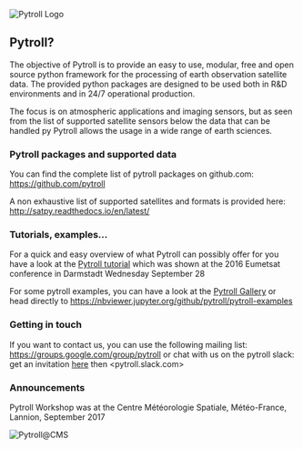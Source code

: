 ![Pytroll Logo](https://raw.githubusercontent.com/pytroll/pytroll/master/web/source/images/pytroll_dark_small.png)

## Pytroll?

The objective of Pytroll is to provide an easy to use, modular, free and open source python framework for the processing of earth observation satellite data. The provided python packages are designed to be used both in R&D environments and in 24/7 operational production.

The focus is on atmospheric applications and imaging sensors, but as seen from the list of supported satellite sensors below the data that can be handled py Pytroll allows the usage in a wide range of earth sciences.

### Pytroll packages and supported data

You can find the complete list of pytroll packages on github.com: <https://github.com/pytroll>

A non exhaustive list of supported satellites and formats is provided here: <http://satpy.readthedocs.io/en/latest/>

### Tutorials, examples...

For a quick and easy overview of what Pytroll can possibly offer for you have a look at the [Pytroll tutorial](https://docs.google.com/presentation/d/1-ast62mC7X0z7504gSJCthRnQP-8LrU0Pz_CNxUx0Ag/edit#slide=id.p) which was shown at the 2016 Eumetsat conference in Darmstadt Wednesday September 28

For some pytroll examples, you can have a look at the [Pytroll Gallery](gallery.md) or head directly to <https://nbviewer.jupyter.org/github/pytroll/pytroll-examples>

### Getting in touch

If you want to contact us, you can use the following mailing list: <https://groups.google.com/group/pytroll> or chat with us on the pytroll slack: get an invitation [here](https://pytrollslackin.herokuapp.com/) then <pytroll.slack.com>

### Announcements

Pytroll Workshop was at the Centre Météorologie Spatiale, Météo-France, Lannion, September 2017

![Pytroll@CMS](https://github.com/pytroll/pytroll/blob/master/web/source/_static/PytrollGroupLannion20170914_small.JPG?raw=true)

